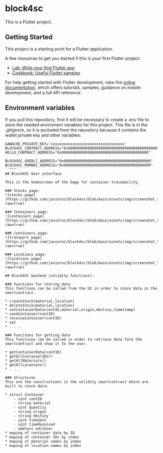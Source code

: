 # block4sc

This is a Flutter project.

## Getting Started

This project is a starting point for a Flutter application.

A few resources to get you started if this is your first Flutter project:

- [Lab: Write your first Flutter app](https://docs.flutter.dev/get-started/codelab)
- [Cookbook: Useful Flutter samples](https://docs.flutter.dev/cookbook)

For help getting started with Flutter development, view the
[online documentation](https://docs.flutter.dev/), which offers tutorials,
samples, guidance on mobile development, and a full API reference.

## Environment variables
If you pull this repository, first it will be necessary to create a .env file to store the needed enviroment variables for this project. This file is in the .gitignore, so it is excluded from the  repository because it contains the wallet private key and other variables:

```
GANACHE_PRIVATE_KEY='xxxxxxxxxxxxxxxxxxxxxxxxxxxxxxxxxx'
BLOCK4SC_CONTRACT_ADDRESS="0x00000000000000000000000000000000000000000"
HELLO_CONTRACT_ADDRESS="0x0000000000000000000000000000000000000000"

BLOCK4SC_GOERLI_ADDRESS="0x0000000000000000000000000000000000000000"
BLOCK4SC_MUMBAI_ADDRESS="0x0000000000000000000000000000000000000000"
``"""``
## Block4SC User interface

This is the homescreen of the Dapp for container traceability.

### Stocks page:
![stocks page](https://github.com/javioroz/block4sc/blob/main/assets/img/screenshot_stocks.png?raw=true)

### Containers page:
![containers page](https://github.com/javioroz/block4sc/blob/main/assets/img/screenshot_containers.png?raw=true)

### Containers page:
![transport page](https://github.com/javioroz/block4sc/blob/main/assets/img/screenshot_transport.png?raw=true)

### Locations page:
![locations page](https://github.com/javioroz/block4sc/blob/main/assets/img/screenshot_locations.png?raw=true)

## Block4SC backend (solidity functions):

### Functions for storing data
This functions can be called from the UI in order to store data in the smartcontract.

* createStock(material,location)
* deleteStock(material,location)
* setContainerData(contID,material,origin,destiny,timestamp)
* sendContainer(contID)
* receiveContainer(contID)
* set
* . . .

### Funcitons for getting data
This functions can be called in order to retrieve data form the smartcontract and show it to the user.

* getContainerData(contID)
* getAllContainerIDs()
* getAllMaterials()
* getAllLocations()
* . . .

### Structures
This are the constructions in the solidity smartcontract which are built to store data:

* struct Container 
    - uint contID
    - string material
    - uint quantity
    - string origin
    - string destiny
    - uint timeSent
    - uint timeReceived
    - address editUser
* maping of container data by ID
* maping of container IDs by index
* maping of material names by index
* maping of location names by index